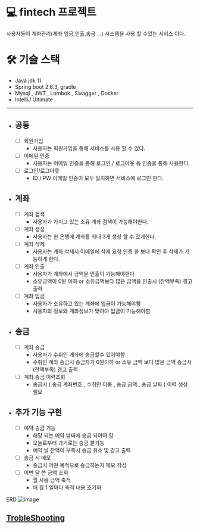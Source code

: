 # 💻 fintech 프로젝트

사용자들이 계좌관리(계좌 입금,인출,송금 ...) 시스템을 사용 할 수있는 서비스 이다.

# 🛠️ 기술 스택
* Java jdk 11
* Spring boot 2.6.3, gradle
* Mysql , JWT , Lombok , Swagger , Docker
* IntelliJ Ultimate

---
* ## 공통
  - [ ] 회원가입
      + 사용자는 회원가입을 통해 서비스를 사용 할 수 있다.
  - [ ] 이메일 인증
      + 사용자는 이메일 인증을 통해 로그인 / 로그아웃 등 인증을 통해 사용한다.
  - [ ] 로그인/로그아웃
      + ID / PW 이메일 인증이 모두 일치하면 서비스에 로그인 한다.
      
* ## 계좌

  - [ ] 계좌 검색
      + 사용자가 가지고 있는 소유 계좌 검색이 가능해야한다.
  - [ ] 계좌 생성
      + 사용자는 한 은행에 계좌를 최대 3개 생성 할 수 있게한다.
  - [ ] 계좌 삭제
      + 사용자는 계좌 삭제시 이메일에 삭제 요청 인증 을 보내 확인 후 삭제가 가능하게 한다.
  - [ ] 계좌 인출
      + 사용자가 계좌에서 금액을 인출이 가능해야한다
      + 소유금액이 0원 이하 or 소유금액보다 많은 금액을 인출시 (잔액부족) 경고 출력
  - [ ] 계좌 입금
      + 사용자가 소유하고 있는 계좌에 입금이 가능해야함
      + 사용자의 정보와 계좌정보가 맞아야 입금이 가능해야함
      
* ## 송금

  - [ ] 계좌 송금
      + 사용자가 수취인 계좌에 송금할수 있어야함
      + 수취인 계좌 송금시 송금자가 0원이하 or 소유 금액 보다 많은 금액 송금시 (잔액부족) 경고 출력
  - [ ] 계좌 송금 이력조회
      + 송금시 ( 송금 계좌번호 , 수취인 이름 , 송금 금액 , 송금 날짜 ) 이력 생성 필요
  
* ## 추가 기능 구현

  - [ ] 예약 송금 기능
      + 해당 되는 예약 날짜에 송금 되어야 함
      + 오늘로부터 과거로는 송금 불가능
      + 예약 날 잔액이 부족시 송금 취소 및 경고 출력
  - [ ] 송금 시 메모
      + 송금시 어떤 목적으로 송금하는지 메모 작성
  - [ ] 이번 달 쓴 금액 조회
      + 월 사용 금액 축적
      + 매 월 1 일마다 축적 내용 초기화
    
    
ERD
![image](https://github.com/TaehoLEEKR/fintech/assets/80689135/a02ee871-d302-4f6e-aca2-240831b19160)



## [TrobleShooting](https://github.com/TaehoLEEKR/fintech/blob/main/TrobleShooting.md)

  
  
